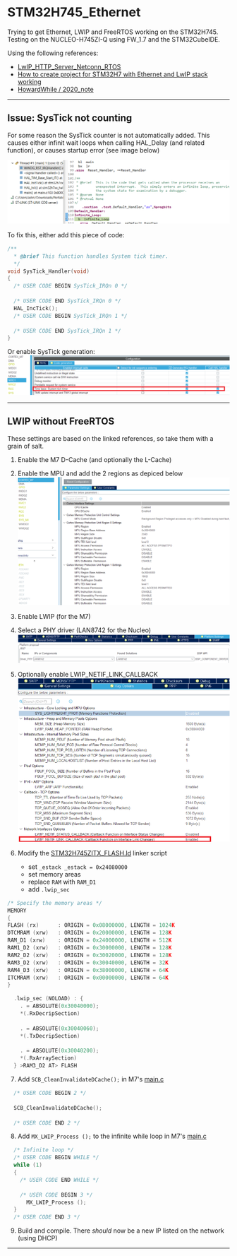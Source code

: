 # STM32H745_Ethernet

Trying to get Ethernet, LWIP and FreeRTOS working on the STM32H745. Testing on the NUCLEO-H745ZI-Q using FW_1.7 and the STM32CubeIDE.

Using the following references:
* [LwIP_HTTP_Server_Netconn_RTOS](https://github.com/STMicroelectronics/STM32CubeH7/tree/master/Projects/NUCLEO-H743ZI/Applications/LwIP/LwIP_HTTP_Server_Netconn_RTOS)
* [How to create project for STM32H7 with Ethernet and LwIP stack working](https://community.st.com/s/article/How-to-create-project-for-STM32H7-with-Ethernet-and-LwIP-stack-working)
* [HowardWhile / 2020_note](https://translate.google.com/translate?sl=zh-CN&tl=en&u=https%3A%2F%2Fgithub.com%2FHowardWhile%2F2020_note%2Fwiki%2FSTM32)

---

## Issue: SysTick not counting
For some reason the SysTick counter is not automatically added. This causes either infinit wait loops when calling HAL_Delay (and related function), or causes startup error (see image below)

![asm loop](Documentation/asm_inf_loop.png)

To fix this, either add this piece of code:

```c
/**
  * @brief This function handles System tick timer.
  */
void SysTick_Handler(void)
{
  /* USER CODE BEGIN SysTick_IRQn 0 */

  /* USER CODE END SysTick_IRQn 0 */
  HAL_IncTick();
  /* USER CODE BEGIN SysTick_IRQn 1 */

  /* USER CODE END SysTick_IRQn 1 */
}
```

Or enable SysTick generation:
![systick generation](Documentation/systick_generation.png)

---

## LWIP without FreeRTOS
These settings are based on the linked references, so take them with a grain of salt. 

1. Enable the M7 D-Cache (and optionally the L-Cache)
2. Enable the MPU and add the 2 regions as depiced below
![mpu settings](Documentation/mpu_settings.png)

3. Enable LWIP (for the M7)
4. Select a PHY driver (LAN8742 for the Nucleo)
![PHY driver](Documentation/driver_phy.png)

5. Optionally enable LWIP_NETIF_LINK_CALLBACK
![link callback](Documentation/link_callback.png)

6. Modify the [STM32H745ZITX_FLASH.ld](CM7/STM32H745ZITX_FLASH.ld) linker script
	* set `_estack _estack = 0x24080000`	
	* set memory areas
	* replace `RAM` with `RAM_D1`
	* add `.lwip_sec`

```c
/* Specify the memory areas */
MEMORY
{
FLASH (rx)		: ORIGIN = 0x08000000, LENGTH = 1024K
DTCMRAM (xrw)	: ORIGIN = 0x20000000, LENGTH = 128K
RAM_D1 (xrw)	: ORIGIN = 0x24000000, LENGTH = 512K
RAM1_D2 (xrw)	: ORIGIN = 0x30000000, LENGTH = 128K
RAM2_D2 (xrw)	: ORIGIN = 0x30020000, LENGTH = 128K
RAM3_D2 (xrw)	: ORIGIN = 0x30040000, LENGTH = 32K
RAM4_D3 (xrw)	: ORIGIN = 0x38000000, LENGTH = 64K
ITCMRAM (xrw)	: ORIGIN = 0x00000000, LENGTH = 64K
}
```
```c
  .lwip_sec (NOLOAD) : {
    . = ABSOLUTE(0x30040000);
    *(.RxDecripSection) 
    
    . = ABSOLUTE(0x30040060);
    *(.TxDecripSection)
    
    . = ABSOLUTE(0x30040200);
    *(.RxArraySection) 
  } >RAM3_D2 AT> FLASH
```

7. Add `SCB_CleanInvalidateDCache();` in M7's [main.c](CM7/Core/Src/main.c)
```c
  /* USER CODE BEGIN 2 */

  SCB_CleanInvalidateDCache();

  /* USER CODE END 2 */
```

8. Add `MX_LWIP_Process ();` to the infinite while loop in M7's [main.c](CM7/Core/Src/main.c)

```c
  /* Infinite loop */
  /* USER CODE BEGIN WHILE */
  while (1)
  {
    /* USER CODE END WHILE */

    /* USER CODE BEGIN 3 */
	  MX_LWIP_Process ();
  }
  /* USER CODE END 3 */
```

9. Build and compile. There *should* now be a new IP listed on the network (using DHCP)

---
